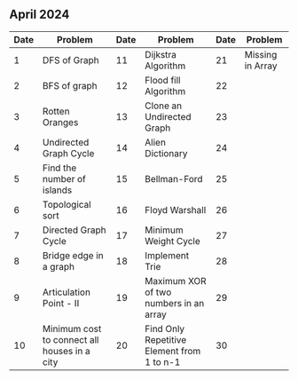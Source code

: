 ## April 2024

| Date | Problem                                      | Date | Problem                                    | Date | Problem          |
| ---- | -------------------------------------------- | ---- | ------------------------------------------ | ---- | ---------------- |
| 1    | DFS of Graph                                 | 11   | Dijkstra Algorithm                         | 21   | Missing in Array |
| 2    | BFS of graph                                 | 12   | Flood fill Algorithm                       | 22   |                  |
| 3    | Rotten Oranges                               | 13   | Clone an Undirected Graph                  | 23   |                  |
| 4    | Undirected Graph Cycle                       | 14   | Alien Dictionary                           | 24   |                  |
| 5    | Find the number of islands                   | 15   | Bellman-Ford                               | 25   |                  |
| 6    | Topological sort                             | 16   | Floyd Warshall                             | 26   |                  |
| 7    | Directed Graph Cycle                         | 17   | Minimum Weight Cycle                       | 27   |                  |
| 8    | Bridge edge in a graph                       | 18   | Implement Trie                             | 28   |                  |
| 9    | Articulation Point - II                      | 19   | Maximum XOR of two numbers in an array     | 29   |                  |
| 10   | Minimum cost to connect all houses in a city | 20   | Find Only Repetitive Element from 1 to n-1 | 30   |                  |
